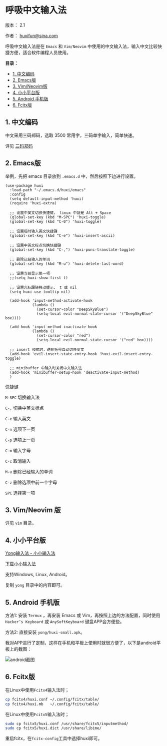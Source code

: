# 呼吸中文输入法

版本： 2.1

作者： huxifun@sina.com

呼吸中文输入法是在 `Emacs` 和 `Vim/Neovim` 中使用的中文输入法，输入中文比较快捷方便，适合软件编程人员使用。 

**目录：** 

 - [1. 中文编码](#sec-1)
 - [2. Emacs版](#sec-2)
 - [3. Vim/Neovim版](#sec-3)
 - [4. 小小平台版](#sec-4)
 - [5. Android 手机版](#sec-5)
 - [6. Fcitx版](#sec-6)

## 1. 中文编码<a id="sec-1"></a>

中文采用三码郑码，选取 3500 常用字，三码单字输入，简单快速。

详见 [三码郑码](https://www.yuque.com/smzm/zhengma/)

## 2. Emacs版<a id="sec-2"></a>

举例，先把 emacs 目录放到 `.emacs.d` 中，然后按照下边进行设置。

```emacs-lisp
(use-package huxi
  :load-path "~/.emacs.d/huxi/emacs"
  :config
  (setq default-input-method 'huxi)
  (require 'huxi-extra)

  ;; 设置中英文切换快捷键， linux 中就是 Alt + Space
  (global-set-key (kbd "M-SPC") 'huxi-toggle)
  (global-set-key (kbd "C-0") 'huxi-toggle)

  ;; 设置临时输入英文快捷键
  (global-set-key (kbd "C-e") 'huxi-insert-ascii)

  ;; 设置中英文标点切换快捷键
  (global-set-key (kbd "C-,") 'huxi-punc-translate-toggle)

  ;; 删除已经输入的单词
  (global-set-key (kbd "M-u") 'huxi-delete-last-word)

  ;; 设置当前显示第一项
  ;;(setq huxi-show-first t)

  ;; 设置光标跟随移动提示， t 或 nil
  (setq huxi-use-tooltip nil)

  (add-hook 'input-method-activate-hook
            (lambda ()
              (set-cursor-color "DeepSkyBlue")
              (setq-local evil-normal-state-cursor '("DeepSkyBlue" box))))

  (add-hook 'input-method-inactivate-hook
            (lambda ()
              (set-cursor-color "red")
              (setq-local evil-normal-state-cursor '("red" box))))

  ;; insert 模式时，遇到括号自动切换英文
  (add-hook 'evil-insert-state-entry-hook 'huxi-evil-insert-entry-toggle)
  
  ;; minibuffer 中输入时关闭中文输入法
  (add-hook 'minibuffer-setup-hook 'deactivate-input-method)
  )
```

快捷键

`M-SPC` 切换输入法

`C-,` 切换中英文标点

`C-e` 输入英文

`C-n` 选项下一页

`C-p` 选项上一页

`C-m` 输入字母

`C-c` 取消输入

`M-u` 删除已经输入的单词

`C-z` 删除选项中前一个字母

`SPC` 选择第一项


## 3. Vim/Neovim 版<a id="sec-5"></a>

详见 `vim` 目录。

## 4. 小小平台版<a id="sec-4"></a>

[Yong输入法 - 小小输入法](http://yong.dgod.net/)

[下载小小输入法](http://yongim.ysepan.com/)

支持Windows, Linux, Android。

复制 `yong` 目录中的内容即可。


## 5. Android 手机版<a id="sec-5"></a>

方法1: 安装 `Termux` ，再安装 Emacs 或 Vim，再按照上边的方法配置，同时使用 `Hacker’s Keyboard` 或 `AnySoftKeyboard` 键盘APP会方便些。

方法2: 直接安装 `yong/huxi-small.apk`。

我对APP进行了定制，这样在手机和平板上使用时就很方便了，以下是android平板上的截图：

![android截图](yong/keyboard/pad.png)

## 6. Fcitx版<a id="sec-6"></a>

在Linux中使用`Fcitx4`输入法时；

```bash
cp fcitx4/huxi.conf ~/.config/fcitx/table/
cp fcitx4/huxi.mb   ~/.config/fcitx/table/
```

在Linux中使用`Fcitx5`输入法时；

```bash
sudo cp fcitx5/huxi.conf /usr/share/fcitx5/inputmethod/
sudo cp fcitx5/huxi.dict /usr/share/libime/
```

重启fcitx，在`fcitx-config`工具中选择huxi即可。